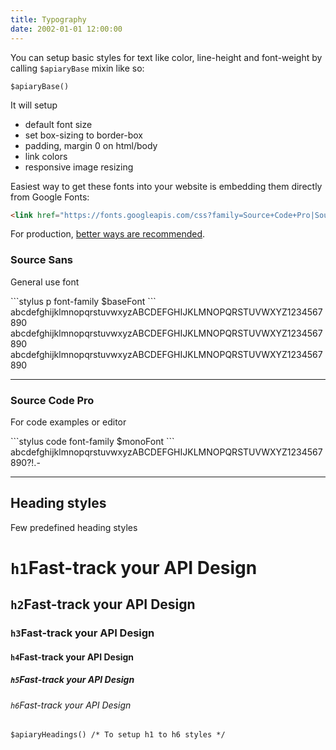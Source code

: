 ```yaml
---
title: Typography
date: 2002-01-01 12:00:00
---
```


You can setup basic styles for text like color, line-height and font-weight by calling `$apiaryBase` mixin like so:

```stylus
$apiaryBase()
```

It will setup

- default font size
- set box-sizing to border-box
- padding, margin 0 on html/body
- link colors
- responsive image resizing

Easiest way to get these fonts into your website is embedding them directly from Google Fonts:

```html
<link href="https://fonts.googleapis.com/css?family=Source+Code+Pro|Source+Sans+Pro:200,400,600" rel="stylesheet">
```

For production, [better ways are recommended](https://www.zachleat.com/web/comprehensive-webfonts/).

<div class="typoBox typoBox--sans">
  <h3>Source Sans</h3>
  <p>General use font</p>
  ```stylus
  p
    font-family $baseFont
  ```
  <div class="row between-xs">
    <div class="typoBox__content typoBox__content--sans typoBox__content--200 col-xs-12 col-md-4">abcdefghijklmnopqrstuvwxyzABCDEFGHIJKLMNOPQRSTUVWXYZ1234567890</div>
    <div class="typoBox__content typoBox__content--sans typoBox__content--400 col-xs-12 col-md-4">abcdefghijklmnopqrstuvwxyzABCDEFGHIJKLMNOPQRSTUVWXYZ1234567890</div>
    <div class="typoBox__content typoBox__content--sans typoBox__content--600 col-xs-12 col-md-4">abcdefghijklmnopqrstuvwxyzABCDEFGHIJKLMNOPQRSTUVWXYZ1234567890</div>
  </div>
</div>

<hr />

<div class="typoBox typoBox--mono">
  <h3>Source Code Pro</h3>
  <p>For code examples or editor</p>
  ```stylus
  code
    font-family $monoFont
  ```
  <div class="typoBox__content typoBox__content--mono typoBox__content--400">abcdefghijklmnopqrstuvwxyzABCDEFGHIJKLMNOPQRSTUVWXYZ1234567890?!.-</div>
</div>

<hr />

## Heading styles
Few predefined heading styles

<div class="typoPreview">
  <h1><code>h1</code>Fast-track your API Design</h1>
  <h2><code>h2</code>Fast-track your API Design</h2>
  <h3><code>h3</code>Fast-track your API Design</h3>
  <h4><code>h4</code>Fast-track your API Design</h4>
  <h5><code>h5</code>Fast-track your API Design</h5>
  <h6><code>h6</code>Fast-track your API Design</h6>
</div>

```stylus
$apiaryHeadings() /* To setup h1 to h6 styles */
```
